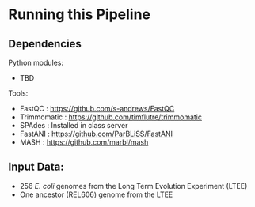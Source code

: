 # Running this Pipeline

## Dependencies
Python modules:
* TBD

Tools:
* FastQC : https://github.com/s-andrews/FastQC
* Trimmomatic : https://github.com/timflutre/trimmomatic 
* SPAdes : Installed in class server 
* FastANI : https://github.com/ParBLiSS/FastANI 
* MASH : https://github.com/marbl/mash 

## Input Data:
* 256 _E. coli_ genomes from the Long Term Evolution Experiment (LTEE)
* One ancestor (REL606) genome from the LTEE
